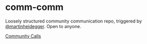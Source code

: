 # comm-comm

Loosely structured community communication repo, triggered by [@martinheidegger](https://github.com/martinheidegger). Open to anyone.

[Community Calls](https://github.com/dat-land/comm-comm/issues?q=is%3Aissue+q=is%3Aissue+label%3Ameeting)
